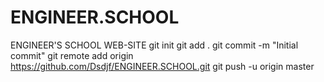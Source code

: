 # ENGINEER.SCHOOL
ENGINEER'S SCHOOL WEB-SITE
git init
git add .
git commit -m "Initial commit"
git remote add origin https://github.com/Dsdjf/ENGINEER.SCHOOL.git
git push -u origin master
